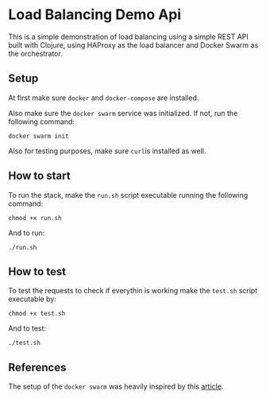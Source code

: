 # Load Balancing Demo Api

This is a simple demonstration of load balancing using a simple REST API built with Clojure, using HAProxy as the load balancer and Docker Swarm as the orchestrator.

## Setup

At first make sure `docker` and `docker-compose` are installed.

Also make sure the `docker swarm` service was initialized. If not, run the following command:
```
docker swarm init
```

Also for testing purposes, make sure `curl`is installed as well.

## How to start

To run the stack, make the `run.sh` script executable running the following command:
```
chmod +x run.sh
```
And to run:
```
./run.sh
```

## How to test

To test the requests to check if everythin is working make the `test.sh` script executable by:
```
chmod +x test.sh
```
And to test:
```
./test.sh
```

## References

The setup of the `docker swarm` was heavily inspired by this [article](https://medium.com/@nirgn/load-balancing-applications-with-haproxy-and-docker-d719b7c5b231).